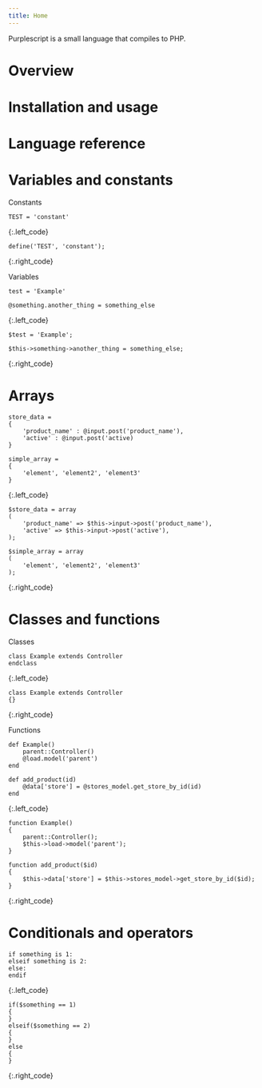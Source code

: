 ```yaml
--- 
title: Home
---
```


Purplescript is a small language that compiles to PHP.


# Overview




# Installation and usage



# Language reference



# Variables and constants
Constants

~~~~~~~~
TEST = 'constant'	
~~~~~~~~
{:.left_code}

~~~~~~~~
define('TEST', 'constant'); 
~~~~~~~~
{:.right_code}

Variables


~~~~~~~~~~~
test = 'Example'

@something.another_thing = something_else
~~~~~~~~~~~~
{:.left_code}


~~~~~~~~~~~~~
$test = 'Example';

$this->something->another_thing = something_else;
~~~~~~~~~~~~~
{:.right_code}


# Arrays

~~~~~~~~~~~
store_data =
{
	'product_name' : @input.post('product_name'),
	'active' : @input.post('active)
}

simple_array =
{
	'element', 'element2', 'element3'
}
~~~~~~~~~~~~
{:.left_code}


~~~~~~~~~~~~~
$store_data = array
(
	'product_name' => $this->input->post('product_name'),
	'active' => $this->input->post('active'),
);

$simple_array = array
(
	'element', 'element2', 'element3'
);
~~~~~~~~~~~~~
{:.right_code}



# Classes and functions
Classes

~~~~~~~~~~~
class Example extends Controller
endclass
~~~~~~~~~~~~
{:.left_code}

~~~~~~~~~~~~~
class Example extends Controller 
{}
~~~~~~~~~~~~~
{:.right_code}

Functions

~~~~~~~~~~~
def Example()
	parent::Controller()
	@load.model('parent')
end

def add_product(id)
	@data['store'] = @stores_model.get_store_by_id(id)
end
~~~~~~~~~~~~
{:.left_code}


~~~~~~~~~~~~~
function Example()
{
	parent::Controller();
	$this->load->model('parent');
}

function add_product($id)
{
	$this->data['store'] = $this->stores_model->get_store_by_id($id);
}
~~~~~~~~~~~~~
{:.right_code}


# Conditionals and operators


~~~~~~~~
if something is 1:
elseif something is 2:
else:
endif
~~~~~~~~
{:.left_code}

~~~~~~~~
if($something == 1)
{
}
elseif($something == 2)
{
}
else
{
}
~~~~~~~~
{:.right_code}
